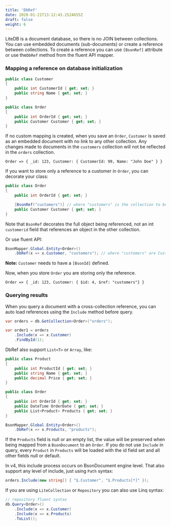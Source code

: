```yaml
---
title: 'DbRef'
date: 2020-01-21T13:12:43.2524655Z
draft: false
weight: 6
---
```


LiteDB is a document database, so there is no JOIN between collections. You can use embedded documents (sub-documents) or create a reference between collections. To create a reference you can use `[BsonRef]` attribute or use the`DbRef` method from the fluent API mapper.

### Mapping a reference on database initialization

```C#
public class Customer
{
    public int CustomerId { get; set; }
    public string Name { get; set; }
}

public class Order
{
    public int OrderId { get; set; }
    public Customer Customer { get; set; }
}
```

If no custom mapping is created, when you save an `Order`, `Customer` is saved as an embedded document with no link to any other collection. Any changes made to documents in the `customers` collection will not be reflected in the `orders` collection.

```JS
Order => { _id: 123, Customer: { CustomerId: 99, Name: "John Doe" } }
```

If you want to store only a reference to a customer in `Order`, you can decorate your class:

```C#
public class Order
{
    public int OrderId { get; set; }

    [BsonRef("customers")] // where "customers" is the collection to be referenced
    public Customer Customer { get; set; }
}
```

Note that `BsonRef` decorates the full object being referenced, not an int `customerid` field that references an object in the other collection.

Or use fluent API:

```C#
BsonMapper.Global.Entity<Order>()
    .DbRef(x => x.Customer, "customers"); // where "customers" are Customer collection name
```

**Note:** `Customer` needs to have a `[BsonId]` defined.

Now, when you store `Order` you are storing only the reference.

```JS
Order => { _id: 123, Customer: { $id: 4, $ref: "customers"} }
```

### Querying results

When you query a document with a cross-collection reference, you can auto load references using the `Include` method before query. 

```C#
var orders = db.GetCollection<Order>("orders");

var order1 = orders
    .Include(x => x.Customer)
    .FindById(1);
```

DbRef also support `List<T>` or `Array`, like:

```C#
public class Product
{
    public int ProductId { get; set; }
    public string Name { get; set; }
    public decimal Price { get; set; }
}

public class Order
{
    public int OrderId { get; set; }
    public DateTime OrderDate { get; set; }
    public List<Product> Products { get; set; }
}

BsonMapper.Global.Entity<Order>()
    .DbRef(x => x.Products, "products");
```

If the `Products` field is null or an empty list, the value will be preserved when being mapped from a `BsonDocument` to an `Order`. If you do not use `Include` in query, every `Product` in `Products` will be loaded with the id field set and all other fields null or default.

In v4, this include process occurs on BsonDocument engine level. That also support any level of include, just using `Path` syntax:

```C#
orders.Include(new string[] { "$.Customer", "$.Products[*]" });
```

If you are using `LiteCollection` or `Repository` you can also use Linq syntax:

```C#
// repository fluent syntax
db.Query<Order>()
    .Include(x => x.Customer)
    .Include(x => x.Products)
    .ToList();
```

